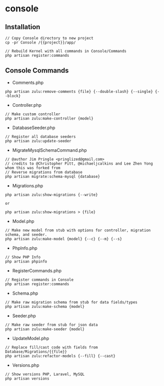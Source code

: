 # console
## Installation
```
// Copy Console directory to new project
cp -pr Console /{{project}}/app/

// Rebuild Kernel with all commands in Console/Commands
php artisan register:commands
```
## Console Commands

* Comments.php
```
php artisan zulu:remove-comments {file} {--double-slash} {--single} {--block}
```

* Controller.php
```
// Make custom controller
php artisan zulu:make-controller {model}
```

* DatabaseSeeder.php
```
// Register all database seeders
php artisan zulu:update-seeder
```

* MigrateMysqlSchemaCommand.php
```
// @author Jim Pringle <pringlized@gmail.com>
// credits to @Christopher Pitt, @michaeljcalkins and Lee Zhen Yong whom this was forked from
// Reverse migrations from database
php artisan migrate:schema-mysql {database}
```

* Migrations.php
```
php artisan zulu:show-migrations {--write}

or

php artisan zulu:show-migrations > {file}
```

* Model.php
```
// Make new model from stub with options for controller, migration schema, and seeder.
php artisan zulu:make-model {model} {--c} {--m} {--s}
```

* PhpInfo.php
```
// Show PHP Info
php artisan phpinfo
```

* RegisterCommands.php
```
// Register commands in Console
php artisan register:commands
```

* Schema.php
```
// Make raw migration schema from stub for data fields/types
php artisan zulu:make-schema {model}
```
 
* Seeder.php
```
// Make raw seeder from stub for json data
php artisan zulu:make-seeder {model}
```

* UpdateModel.php
```
// Replace fill/cast code with fields from Database/Migrations/{{file}}
php artisan zulu:refactor-models {--fill} {--cast}
```

* Versions.php
```
// Show versions PHP, Laravel, MySQL
php artisan versions
```



